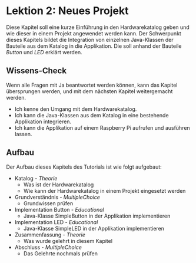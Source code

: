 # Lektion 2: Neues Projekt

Diese Kapitel soll eine kurze Einführung in den Hardwarekatalog geben und wie 
dieser in einem Projekt angewendet werden kann. Der Schwerpunkt dieses Kapitels 
bildet die Integration von einzelnen Java-Klassen der Bauteile aus dem Katalog in 
die Applikation. Die soll anhand der Bauteile *Button* und *LED* erklärt werden.

## Wissens-Check
Wenn alle Fragen mit Ja beantwortet werden können, kann das Kapitel übersprungen werden, und mit dem nächsten 
Kapitel weitergemacht werden.

- Ich kenne den Umgang mit dem Hardwarekatalog.
- Ich kann die Java-Klassen aus dem Katalog in eine bestehende Applikation integrieren.
- Ich kann die Applikation auf einem Raspberry Pi aufrufen und ausführen lassen.

## Aufbau
Der Aufbau dieses Kapitels des Tutorials ist wie folgt aufgebaut:

- Katalog - *Theorie*
  - Was ist der Hardwarekatalog
  - Wie kann der Hardwarekatalog in einem Projekt eingesetzt werden
- Grundverständnis - *MultipleChoice*
  - Grundwissen prüfen
- Implementation Button - *Educational*
  - Java-Klasse SimpleButton in der Applikation implementieren
- Implementation LED - *Educational*
  - Java-Klasse SimpleLED in der Applikation implementieren
- Zusammenfassung - *Theorie*
  - Was wurde gelehrt in diesem Kapitel
- Abschluss - *MultipleChoice*
  - Das Gelehrte nochmals prüfen
